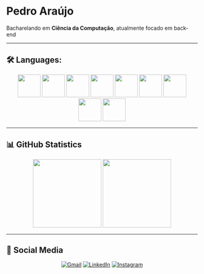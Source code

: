 # Pedro Araújo


Bacharelando em **Ciência da Computação**, atualmente focado em back-end

---

## 🛠️ Languages:

<p align="center">
  <img src="https://skillicons.dev/icons?i=html" width="60" />
  <img src="https://skillicons.dev/icons?i=css" width="60" />
  <img src="https://skillicons.dev/icons?i=javascript" width="60" />
  <img src="https://skillicons.dev/icons?i=angular" width="60" />
  <img src="https://skillicons.dev/icons?i=php" width="60" />
  <img src="https://skillicons.dev/icons?i=python" width="60" />
  <img src="https://skillicons.dev/icons?i=django" width="60" />
  <img src="https://skillicons.dev/icons?i=git" width="60" />
  <img src="https://www.svgrepo.com/show/373420/advpl.svg" width="60" />
</p>

---

## 📊 GitHub Statistics

<div align="center">

<img height="180em" src="https://github-readme-stats.vercel.app/api?username=mista-bit&show_icons=true&theme=github_dark_dimmed&custom_title=Pedro%20Araújo's%20GitHub%20Stats"/>
<img height="180em" src="https://github-readme-stats.vercel.app/api/top-langs/?username=mista-bit&layout=donut&langs_count=8&theme=github_dark_dimmed"/>

</div>

---

## 📱 Social Media

<div align ="center">

[![Gmail](https://img.shields.io/badge/-gmail-D14836?style=for-the-badge&logo=gmail&logoColor=white)](mailto:pedroucn2007@gmail.com)
[![LinkedIn](https://img.shields.io/badge/-linkedin-0A66C2?style=for-the-badge&logo=linkedin&logoColor=white)](https://www.linkedin.com/in/pedro-henrique-4434b31a5)
[![Instagram](https://img.shields.io/badge/-Instagram-E4405F?style=for-the-badge&logo=instagram&logoColor=white)](https://www.instagram.com/pedro._.dev)

  
</div>
